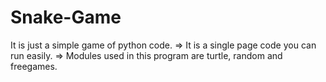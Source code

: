 # Snake-Game
It is just a simple game of python code. 
=> It is a single page code you can run easily. 
=> Modules used in this program are turtle, random and freegames.
